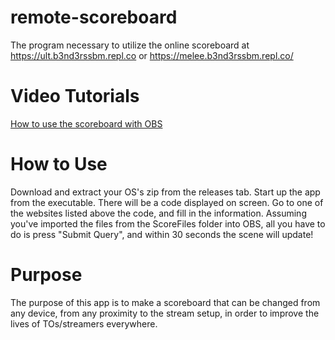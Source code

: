 # remote-scoreboard
 The program necessary to utilize the online scoreboard at https://ult.b3nd3rssbm.repl.co or https://melee.b3nd3rssbm.repl.co/
# Video Tutorials
 <a href="https://youtu.be/jSCSJ2cGvhc">How to use the scoreboard with OBS</a><br>
# How to Use
 Download and extract your OS's zip from the releases tab.
 Start up the app from the executable.
 There will be a code displayed on screen.
 Go to one of the websites listed above the code, and fill in the information.
 Assuming you've imported the files from the ScoreFiles folder into OBS, all you have to do is press "Submit Query", and within 30 seconds the scene will update!
# Purpose
 The purpose of this app is to make a scoreboard that can be changed from any device, from any proximity to the stream setup, in order to improve the lives of TOs/streamers everywhere.